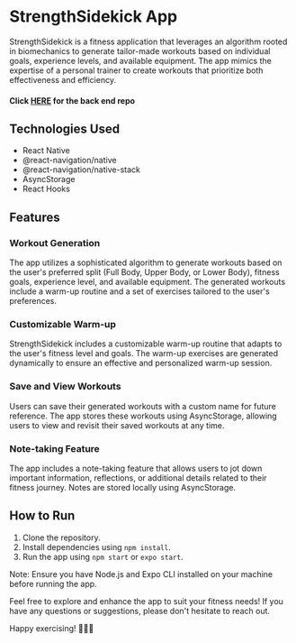 <!DOCTYPE html>
<html lang="en">

<body>

  <h1>StrengthSidekick App</h1>

  <p>StrengthSidekick is a fitness application that leverages an algorithm rooted in biomechanics to generate tailor-made workouts based on individual goals, experience levels, and available equipment. The app mimics the expertise of a personal trainer to create workouts that prioritize both effectiveness and efficiency.</p>

  <h4>Click <a href="https://github.com/bethjm/exercise_app_backend">HERE</a> for the back end repo</h4>

  <h2>Technologies Used</h2>

  <ul>
    <li>React Native</li>
    <li>@react-navigation/native</li>
    <li>@react-navigation/native-stack</li>
    <li>AsyncStorage</li>
    <li>React Hooks</li>
  </ul>

  <h2>Features</h2>

  <h3>Workout Generation</h3>

  <p>The app utilizes a sophisticated algorithm to generate workouts based on the user's preferred split (Full Body, Upper Body, or Lower Body), fitness goals, experience level, and available equipment. The generated workouts include a warm-up routine and a set of exercises tailored to the user's preferences.</p>

  <h3>Customizable Warm-up</h3>

  <p>StrengthSidekick includes a customizable warm-up routine that adapts to the user's fitness level and goals. The warm-up exercises are generated dynamically to ensure an effective and personalized warm-up session.</p>

  <h3>Save and View Workouts</h3>

  <p>Users can save their generated workouts with a custom name for future reference. The app stores these workouts using AsyncStorage, allowing users to view and revisit their saved workouts at any time.</p>

  <h3>Note-taking Feature</h3>

  <p>The app includes a note-taking feature that allows users to jot down important information, reflections, or additional details related to their fitness journey. Notes are stored locally using AsyncStorage.</p>

  <h2>How to Run</h2>

  <ol>
    <li>Clone the repository.</li>
    <li>Install dependencies using <code>npm install</code>.</li>
    <li>Run the app using <code>npm start</code> or <code>expo start</code>.</li>
  </ol>

  <p>Note: Ensure you have Node.js and Expo CLI installed on your machine before running the app.</p>

  <p>Feel free to explore and enhance the app to suit your fitness needs! If you have any questions or suggestions, please don't hesitate to reach out.</p>

  <p>Happy exercising! 🏋️‍♂️💪</p>

</body>

</html>
